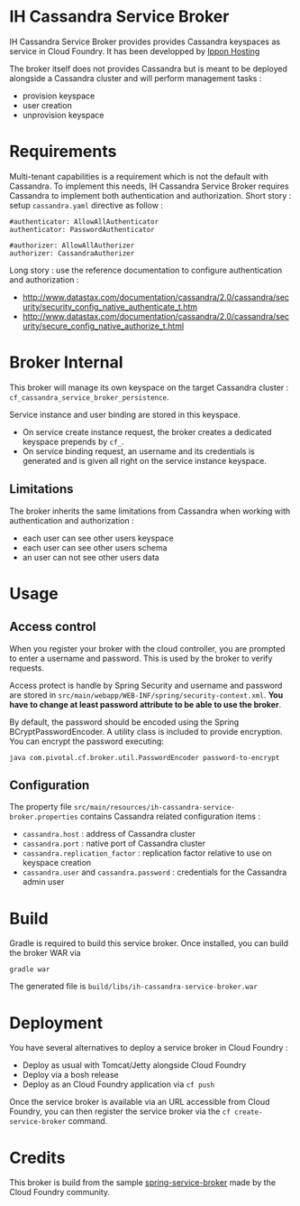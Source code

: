 IH Cassandra Service Broker
===========================

IH Cassandra Service Broker provides provides Cassandra keyspaces as service in Cloud Foundry. It has been developped by [Ippon Hosting](http://www.ippon-hosting.com/)

The broker itself does not provides Cassandra but is meant to be deployed alongside a Cassandra cluster and will perform management tasks : 

 - provision keyspace
 - user creation
 - unprovision keyspace
 
# Requirements

Multi-tenant capabilities is a requirement which is not the default with Cassandra. To implement this needs, IH Cassandra Service Broker requires Cassandra to implement both authentication and authorization. Short story : setup `cassandra.yaml` directive as follow :

    #authenticator: AllowAllAuthenticator
    authenticator: PasswordAuthenticator
    
    #authorizer: AllowAllAuthorizer
    authorizer: CassandraAuthorizer


Long story : use the reference documentation to configure authentication and authorization :

  - http://www.datastax.com/documentation/cassandra/2.0/cassandra/security/security_config_native_authenticate_t.htm
  - http://www.datastax.com/documentation/cassandra/2.0/cassandra/security/secure_config_native_authorize_t.html


# Broker Internal

This broker will manage its own keyspace on the target Cassandra cluster : `cf_cassandra_service_broker_persistence`.

Service instance and user binding are stored in this keyspace.


 - On service create instance request, the broker creates a dedicated keyspace prepends by `cf_`.
 - On service binding request, an username and its credentials is generated and is given all right on the service instance keyspace.


## Limitations

The broker inherits the same limitations from Cassandra when working with authentication and authorization :

  - each user can see other users keyspace
  - each user can see other users schema
  - an user can not see other users data





# Usage

## Access control

When you register your broker with the cloud controller, you are prompted to enter a username and password. This is used by the broker to verify requests.

Access protect is handle by Spring Security and username and password are stored in `src/main/webapp/WEB-INF/spring/security-context.xml`. __You have to change at least password attribute to
be able to use the broker__.

By default, the password should be encoded using the Spring BCryptPasswordEncoder. A utility class is included to provide encryption. You can encrypt the password executing:

    java com.pivotal.cf.broker.util.PasswordEncoder password-to-encrypt


## Configuration

The property file `src/main/resources/ih-cassandra-service-broker.properties` contains Cassandra related configuration items :

 - `cassandra.host` : address of Cassandra cluster
 - `cassandra.port` : native port of Cassandra cluster
 - `cassandra.replication_factor` : replication factor relative to use on keyspace creation
 - `cassandra.user` and `cassandra.password` : credentials for the Cassandra admin user


# Build

Gradle is required to build this service broker. Once installed, you can build the broker WAR via 

    gradle war
    

The generated file is `build/libs/ih-cassandra-service-broker.war`


# Deployment

You have several alternatives to deploy a service broker in Cloud Foundry :

 - Deploy as usual with Tomcat/Jetty alongside Cloud Foundry
 - Deploy via a bosh release
 - Deploy as an Cloud Foundry application via `cf push`

Once the service broker is available via an URL accessible from Cloud Foundry, you can then register the service broker via the  `cf create-service-broker` command.

# Credits

This broker is build from the sample [spring-service-broker](https://github.com/cloudfoundry-community/spring-service-broker) made by the Cloud Foundry community.
